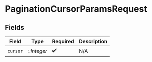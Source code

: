 # PaginationCursorParamsRequest


## Fields

| Field              | Type               | Required           | Description        |
| ------------------ | ------------------ | ------------------ | ------------------ |
| `cursor`           | *::Integer*        | :heavy_check_mark: | N/A                |